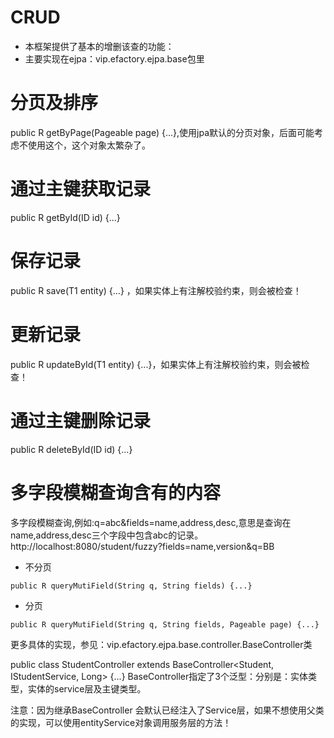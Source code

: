 # CRUD
- 本框架提供了基本的增删该查的功能：
- 主要实现在ejpa：vip.efactory.ejpa.base包里

# 分页及排序
public R getByPage(Pageable page) {...},使用jpa默认的分页对象，后面可能考虑不使用这个，这个对象太繁杂了。

# 通过主键获取记录
public R getById(ID id) {...}

# 保存记录
public R save(T1 entity) {...} ，如果实体上有注解校验约束，则会被检查！

# 更新记录
public R updateById(T1 entity) {...}，如果实体上有注解校验约束，则会被检查！

# 通过主键删除记录
public R deleteById(ID id) {...}

# 多字段模糊查询含有的内容
多字段模糊查询,例如:q=abc&fields=name,address,desc,意思是查询在name,address,desc三个字段中包含abc的记录。
http://localhost:8080/student/fuzzy?fields=name,version&q=BB
- 不分页

``
    public R queryMutiField(String q, String fields) {...}
``
- 分页

``
public R queryMutiField(String q, String fields, Pageable page) {...}
``

更多具体的实现，参见：vip.efactory.ejpa.base.controller.BaseController类

public class StudentController extends BaseController<Student, IStudentService, Long> {...}
BaseController指定了3个泛型：分别是：实体类型，实体的service层及主键类型。

注意：因为继承BaseController 会默认已经注入了Service层，如果不想使用父类的实现，可以使用entityService对象调用服务层的方法！
